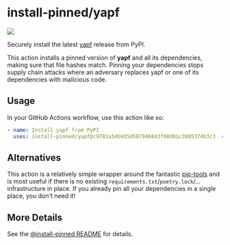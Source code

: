 

# install-pinned/yapf

![](https://shields.io/badge/python-3.7%20%7C%203.8%20%7C%203.9%20%7C%203.10-blue)

Securely install the latest [yapf](https://pypi.org/project/yapf/) release from PyPI.

This action installs a pinned version of **yapf** and all its dependencies,         making sure that file hashes match. Pinning your dependencies stops supply chain attacks where an adversary         replaces yapf or one of its dependencies with malicious code.

## Usage

In your GitHub Actions workflow, use this action like so:

```yaml
- name: Install yapf from PyPI
  uses: install-pinned/yapf@c9781a54b935d587946843f08d01c3085374b3c3  # 0.32.0
```

## Alternatives

This action is a relatively simple wrapper around the fantastic [pip-tools](https://pip-tools.rtfd.io)         and is most useful if there is no existing `requirements.txt`/`poetry.lock`/... infrastructure in place.         If you already pin all your dependencies in a single place, you don't need it!

## More Details

See the [@install-pinned README](https://github.com/install-pinned) for details.
